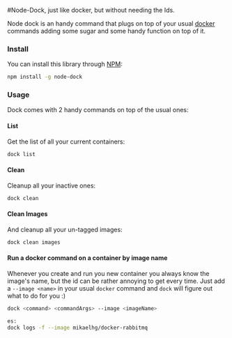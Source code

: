 #Node-Dock, just like docker, but without needing the Ids.

Node dock is an handy command that plugs on top of your usual [docker](https://www.docker.com/) commands adding some sugar and some handy function on top of it.


### Install

You can install this library through [NPM](https://www.npmjs.org/package/node-dock):

```bash
npm install -g node-dock
```

### Usage

Dock comes with 2 handy commands on top of the usual ones:

#### List

Get the list of all your current containers:

```bash
dock list
```

#### Clean

Cleanup all your inactive ones:

```bash
dock clean
```

#### Clean Images

And cleanup all your un-tagged images:

```bash
dock clean images
```

#### Run a docker command on a container by image name

Whenever you create and run you new container you always know the image's name, but the id can be rather annoying to get every time.
Just add a `--image <name>` in your usual `docker` command and `dock` will figure out what to do for you :)

```bash
dock <command> <commandArgs> --image <imageName>

es:
dock logs -f --image mikaelhg/docker-rabbitmq
```